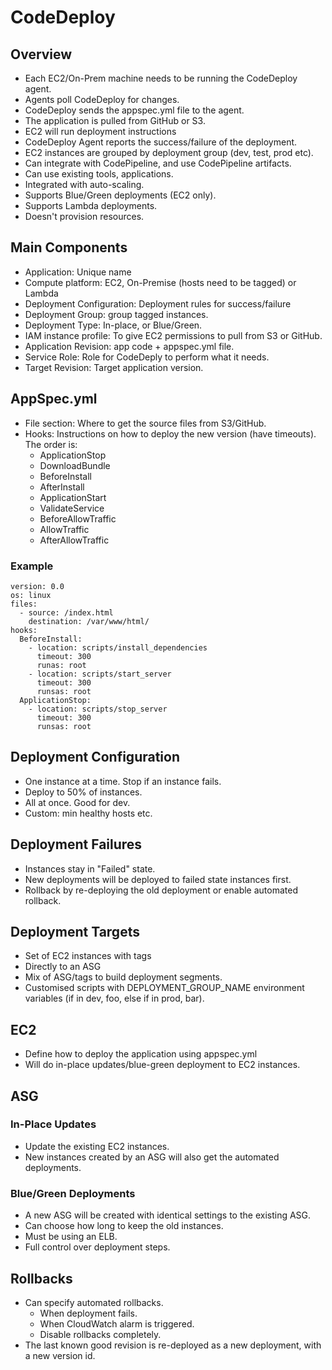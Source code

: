 # CodeDeploy

## Overview

- Each EC2/On-Prem machine needs to be running the CodeDeploy agent.
- Agents poll CodeDeploy for changes.
- CodeDeploy sends the appspec.yml file to the agent.
- The application is pulled from GitHub or S3.
- EC2 will run deployment instructions
- CodeDeploy Agent reports the success/failure of the deployment.
- EC2 instances are grouped by deployment group (dev, test, prod etc).
- Can integrate with CodePipeline, and use CodePipeline artifacts.
- Can use existing tools, applications.
- Integrated with auto-scaling.
- Supports Blue/Green deployments (EC2 only).
- Supports Lambda deployments.
- Doesn't provision resources.

## Main Components

- Application: Unique name
- Compute platform: EC2, On-Premise (hosts need to be tagged) or Lambda
- Deployment Configuration: Deployment rules for success/failure
- Deployment Group: group tagged instances.
- Deployment Type: In-place, or Blue/Green.
- IAM instance profile: To give EC2 permissions to pull from S3 or GitHub.
- Application Revision: app code + appspec.yml file.
- Service Role: Role for CodeDeply to perform what it needs.
- Target Revision: Target application version.

## AppSpec.yml

- File section: Where to get the source files from S3/GitHub.
- Hooks: Instructions on how to deploy the new version (have timeouts). The order is:
  - ApplicationStop
  - DownloadBundle
  - BeforeInstall
  - AfterInstall
  - ApplicationStart
  - ValidateService
  - BeforeAllowTraffic
  - AllowTraffic
  - AfterAllowTraffic

### Example

    version: 0.0
    os: linux
    files:
      - source: /index.html
        destination: /var/www/html/
    hooks:
      BeforeInstall:
        - location: scripts/install_dependencies
          timeout: 300
          runas: root
        - location: scripts/start_server
          timeout: 300
          runsas: root
      ApplicationStop:
        - location: scripts/stop_server
          timeout: 300
          runsas: root

## Deployment Configuration

- One instance at a time. Stop if an instance fails.
- Deploy to 50% of instances.
- All at once. Good for dev.
- Custom: min healthy hosts etc.

## Deployment Failures

- Instances stay in "Failed" state.
- New deployments will be deployed to failed state instances first.
- Rollback by re-deploying the old deployment or enable automated rollback.

## Deployment Targets

- Set of EC2 instances with tags
- Directly to an ASG
- Mix of ASG/tags to build deployment segments.
- Customised scripts with DEPLOYMENT_GROUP_NAME environment variables (if in dev, foo, else if in prod, bar).

## EC2

- Define how to deploy the application using appspec.yml
- Will do in-place updates/blue-green deployment to EC2 instances.


## ASG

### In-Place Updates

- Update the existing EC2 instances.
- New instances created by an ASG will also get the automated deployments.

### Blue/Green Deployments

- A new ASG will be created with identical settings to the existing ASG. 
- Can choose how long to keep the old instances.
- Must be using an ELB.
- Full control over deployment steps.


## Rollbacks

- Can specify automated rollbacks.
  - When deployment fails.
  - When CloudWatch alarm is triggered.
  - Disable rollbacks completely.
- The last known good revision is re-deployed as a new deployment, with a new version id.
